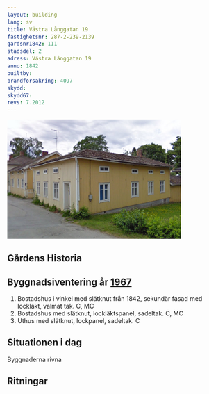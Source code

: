 ```yaml
---
layout: building
lang: sv
title: Västra Långgatan 19
fastighetsnr: 287-2-239-2139
gardsnr1842: 111
stadsdel: 2
adress: Västra Långgatan 19
anno: 1842
builtby:
brandforsakring: 4097
skydd:
skydd67:
revs: 7.2012
---
```

<img src="streetview2009.png" width="400px">

## Gårdens Historia


## Byggnadsiventering år <a href="/sources/keinanen_karki.pdf">1967</a>
1. Bostadshus i vinkel med slätknut från 1842, sekundär fasad med lockläkt, valmat tak. C, MC
2. Bostadshus med slätknut, lockläktspanel, sadeltak. C, MC
3. Uthus med slätknut, lockpanel, sadeltak. C

## Situationen i dag
Byggnaderna rivna


## Ritningar
